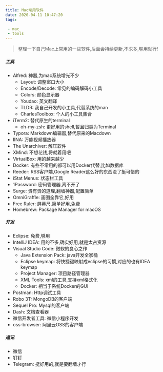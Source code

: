 ```yaml
---
title: Mac常用软件
date: 2020-04-11 10:47:20
tags:

 - mac
 - tools
---
```


> 整理一下自己Mac上常用的一些软件,后面会持续更新,不求多,够用就行!

##### 工具

- Alfred: 神器,为mac系统增光不少
  - Layout: 调整窗口大小
  - Encode/Decode: 常见的编码解码小工具
  - Colors: 颜色显示器
  - Youdao: 英文翻译
  - TLDR: 我自己开发的小工具,代替系统的man
  - CharlesToolbox: 个人的小工具集合
- iTerm2: 替代原生的terminal
  - oh-my-zsh: 更好用的shell,暂且归类为Terminal
- Typora: Markdown编辑器,替代原来的Macdown
- IINA: 万能视频播放器
- The Unarchiver: 解压软件
- XMind: 不想花钱,将就着用吧
- VirtualBox: 用的越来越少
- Docker: 有些不常用的都可以用Docker代替,比如数据库
- Reeder: RSS客户端,Google Reader这么好的东西没了挺可惜的
- iStat Menus: 状态栏工具
- 1Password: 密码管理器,离不开了
- Surge: 贵有贵的道理,翻墙神器,配置简单
- OmniGraffle: 画图全靠它,好用
- Free Ruler: 屏幕尺,简单好用,免费
- Homebrew: Package Manager for macOS

##### 开发

- Eclipse: 免费,够用
- IntelliJ IDEA: 用的不多,确实好用,就是太占资源
- Visual Studio Code: 微软的良心之作
  - Java Extension Pack: java开发全家桶
  - Eclipse keymap: 将快捷键映射成eclipse的习惯,对应的也有IDEA keymap
  - Project Manager: 项目路径管理器
  - XML Tools: xml的工具,支持xml格式化
  - Docker: 相当于系统Docker的GUI
- Postman: Http调试工具
- Robo 3T: MongoDB的客户端
- Sequel Pro: Mysql的客户端
- Dash: 文档查看器
- 微信开发者工具: 微信小程序开发
- oss-browser: 阿里云OSS的客户端

##### 通讯

- 微信
- 钉钉
- Telegram: 挺好用的,就是要翻墙才行

